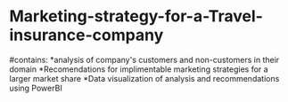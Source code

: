# Marketing-strategy-for-a-Travel-insurance-company

#contains:
*analysis of company's customers and non-customers in their domain
*Recomendations for implimentable marketing strategies for a larger market share
*Data visualization of analysis and recommendations using PowerBI
